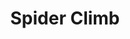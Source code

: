 ---
title: "Spider Climb"
permalink: /spells/spider-climb/
tags:
  - Spell
  - 2nd Level
  - Transmutation
available_for:
  - Sorcerer
  - Warlock
  - Wizard
level: "2nd Level"
school: "Transmutation"
range: "Touch"
comp:
  - V
  - S
  - M
material: "a drop of bitumen and a spider."
duration: "1 Hour"
concentration: true
description: |
  Until the spell ends, one willing creature you touch gains the ability to move up, down, and across vertical surfaces and upside down along ceilings, while leaving its hands free. The target also gains a climbing speed equal to its walking speed.
excerpt: "Until the spell ends, one willing creature you touch gains the ability to move up, down, and across vertical surfaces and upside down along ceilings, while leaving its hands free."
source: "Basic Rules"
---